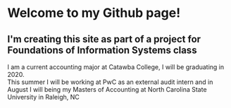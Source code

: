 # Welcome to my Github page!
## I'm creating this site as part of a project for Foundations of Information Systems class

<body> I am a current accounting major at Catawba College, I will be graduating in 2020. <body/>
  <br/>
<bod2y> This summer I will be working at PwC as an external audit intern and in August I will being my Masters of Accounting at North Carolina State University in Raleigh, NC <body2/>
